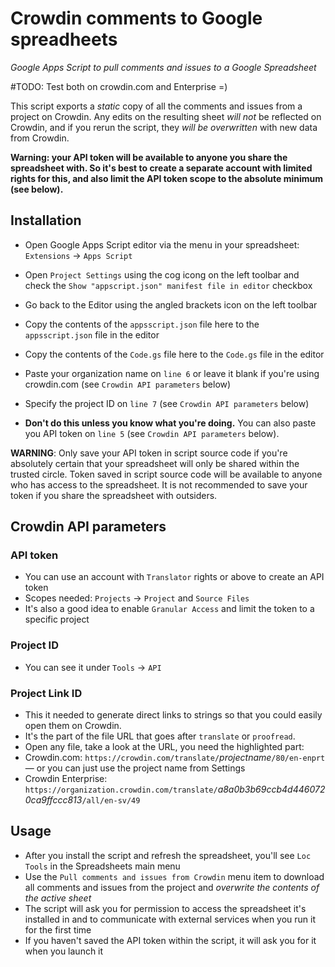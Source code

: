 # Crowdin comments to Google spreadheets
*Google Apps Script to pull comments and issues to a Google Spreadsheet*

#TODO: Test both on crowdin.com and Enterprise =)

This script exports a *static* copy of all the comments and issues from a project on Crowdin. Any edits on the resulting sheet *will not* be reflected on Crowdin, and if you rerun the script, they *will be overwritten* with new data from Crowdin.

**Warning: your API token will be available to anyone you share the spreadsheet with. So it's best to create a separate account with limited rights for this, and also limit the API token scope to the absolute minimum (see below).**

## Installation
- Open Google Apps Script editor via the menu in your spreadsheet: `Extensions` → `Apps Script`
- Open `Project Settings` using the cog icong on the left toolbar and check the `Show "appscript.json" manifest file in editor` checkbox
- Go back to the Editor using the angled brackets icon on the left toolbar
- Copy the contents of the `appsscript.json` file here to the `appsscript.json` file in the editor
- Copy the contents of the `Code.gs` file here to the `Code.gs` file in the editor
- Paste your organization name on `line 6` or leave it blank if you're using crowdin.com (see `Crowdin API parameters` below)
- Specify the project ID on `line 7` (see `Crowdin API parameters` below)

- **Don't do this unless you know what you're doing.** You can also paste you API token on `line 5` (see `Crowdin API parameters` below). 

**WARNING**: Only save your API token in script source code if you're absolutely certain that your spreadsheet will only be shared within the trusted circle. Token saved in script source code will be available to anyone who has access to the spreadsheet. It is not recommended to save your token if you share the spreadsheet with outsiders.

## Crowdin API parameters
### API token
- You can use an account with `Translator` rights or above to create an API token
- Scopes needed: `Projects` → `Project` and `Source Files`
- It's also a good idea to enable `Granular Access` and limit the token to a specific project
### Project ID
- You can see it under `Tools` → `API`
### Project Link ID
- This it needed to generate direct links to strings so that you could easily open them on Crowdin.
- It's the part of the file URL that goes after `translate` or `proofread`.
- Open any file, take a look at the URL, you need the highlighted part:
- Crowdin.com: `https://crowdin.com/translate/`*projectname*`/80/en-enprt` — or you can just use the project name from Settings
- Crowdin Enterprise: `https://organization.crowdin.com/translate/`*a8a0b3b69ccb4d4460720ca9ffccc813*`/all/en-sv/49`

## Usage
- After you install the script and refresh the spreadsheet, you'll see `Loc Tools` in the Spreadsheets main menu
- Use the `Pull comments and issues from Crowdin` menu item to download all comments and issues from the project and *overwrite the contents of the active sheet*
- The script will ask you for permission to access the spreadsheet it's installed in and to communicate with external services when you run it for the first time
- If you haven't saved the API token within the script, it will ask you for it when you launch it
